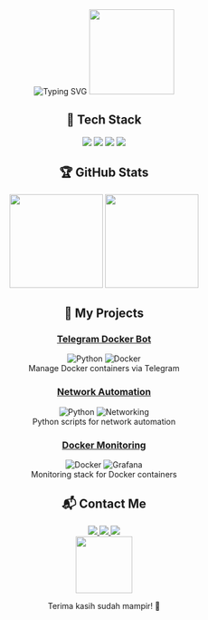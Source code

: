 <!-- 
MARIO BROS THEMED GITHUB PROFILE
-->

<div align="center">
  <!-- Animasi teks bergaya game -->
  <img src="https://readme-typing-svg.herokuapp.com?font=Press+Start+2P&size=24&color=F7E101&background=FF0000&center=true&vCenter=true&width=600&lines=Hello+World!;It's+a+me,+Frambudi!;DevOps+Engineer;Python+Docker+Specialist" alt="Typing SVG" />
  
  <!-- Animasi Mario -->
  <img src="https://media.giphy.com/media/26tn33aiTi1jkl6H6/giphy.gif" width="150">



## 🍄 Tech Stack

<div align="center">
  <img src="https://img.shields.io/badge/Python-3776AB?style=plastic&logo=python&logoColor=yellow" />
  <img src="https://img.shields.io/badge/Docker-2496ED?style=plastic&logo=docker&logoColor=white" />
  <img src="https://img.shields.io/badge/Linux-FCC624?style=plastic&logo=linux&logoColor=black" />
  <img src="https://img.shields.io/badge/Network-1E90FF?style=plastic&logo=cisco&logoColor=white" />
</div>

## 🏆 GitHub Stats

<div align="center">
  <img height="165" src="https://github-readme-stats.vercel.app/api?username=frambudi75&show_icons=true&theme=radical&title_color=FF0000&icon_color=F7E101" />
  <img height="165" src="https://github-readme-stats.vercel.app/api/top-langs/?username=frambudi75&layout=compact&theme=radical&title_color=FF0000" />
</div>

## 🎯 My Projects

### [Telegram Docker Bot](https://github.com/frambudi75/Telegram-docker-bot)
![Python](https://img.shields.io/badge/-Python-yellow?style=flat-square) 
![Docker](https://img.shields.io/badge/-Docker-blue?style=flat-square)  
Manage Docker containers via Telegram

### [Network Automation](https://github.com/frambudi75/network-automation)
![Python](https://img.shields.io/badge/-Python-yellow?style=flat-square) 
![Networking](https://img.shields.io/badge/-Networking-red?style=flat-square)  
Python scripts for network automation

### [Docker Monitoring](https://github.com/frambudi75/docker-monitoring)
![Docker](https://img.shields.io/badge/-Docker-blue?style=flat-square) 
![Grafana](https://img.shields.io/badge/-Grafana-orange?style=flat-square)  
Monitoring stack for Docker containers

## 📬 Contact Me

<div align="center">
  <a href="https://www.linkedin.com/in/habib-frambudi-540217109">
    <img src="https://img.shields.io/badge/LinkedIn-0077B5?style=for-the-badge&logo=linkedin&logoColor=white" />
  </a>
  <a href="https://t.me/@frambudi">
    <img src="https://img.shields.io/badge/Telegram-2CA5E0?style=for-the-badge&logo=telegram&logoColor=white" />
  </a>
  <a href="https://kontak.habibframbudi.my.id">
    <img src="https://img.shields.io/badge/Website-FF0000?style=for-the-badge&logo=firefox&logoColor=white" />
  </a>
</div>

<div align="center">
  <img src="https://media.giphy.com/media/3o85xkXpyQHQxQ1iZG/giphy.gif" width="100">
  <p>Terima kasih sudah mampir! 🍄</p>
</div>